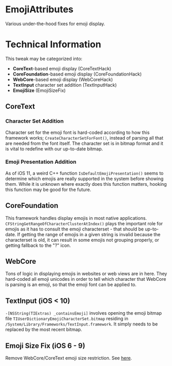 # EmojiAttributes

Various under-the-hood fixes for emoji display.

# Technical Information

This tweak may be categorized into:
* **CoreText**-based emoji display (CoreTextHack)
* **CoreFoundation**-based emoji display (CoreFoundationHack)
* **WebCore**-based emoji display (WebCoreHack)
* **TextInput** character set addition (TextInputHack)
* **EmojiSize** (EmojiSizeFix)

## CoreText
### Character Set Addition
Character set for the emoji font is hard-coded according to how this framework works; `CreateCharacterSetForFont()`, instead of parsing all that are needed from the font itself. The character set is in bitmap format and it is vital to redefine with our up-to-date bitmap.

### Emoji Presentation Addition
As of iOS 11, a weird C++ function `IsDefaultEmojiPresentation()` seems to determine which emojis are really supported in the system before showing them. While it is unknown where exactly does this function matters, hooking this function may be good for the future.

## CoreFoundation
This framework handles display emojis in most native applications. `CFStringGetRangeOfCharacterClusterAtIndex()` plays the important role for emojis as it has to consult the emoji characterset - that should be up-to-date. If getting the range of emojis in a given string is invalid because the characterset is old, it can result in some emojis not grouping properly, or getting fallback to the "?" icon.

## WebCore
Tons of logic in displaying emojis in websites or web views are in here. They hard-coded all emoji unicodes in order to tell which character that WebCore is parsing is an emoji, so that the emoji font can be applied to.

## TextInput (iOS < 10)
`-[NSString(TIExtras) _containsEmoji]` involves opening the emoji bitmap file `TIUserDictionaryEmojiCharacterSet.bitmap` residing in `/System/Library/Frameworks/TextInput.framework`. It simply needs to be replaced by the most recent bitmap.

## Emoji Size Fix (iOS 6 - 9)
Remove WebCore/CoreText emoji size restriction. See [here](https://emojier.com/faq/15122z-ios-small-font-size-emoji-hell).
